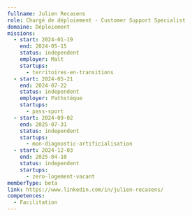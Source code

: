 ```yaml
---
fullname: Julien Recasens
role: Chargé de déploiement - Customer Support Specialist
domaine: Déploiement
missions:
  - start: 2024-01-19
    end: 2024-05-15
    status: independent
    employer: Malt
    startups:
      - territoires-en-transitions
  - start: 2024-05-21
    end: 2024-07-22
    status: independent
    employer: Pathstéque
    startups:
      - pass-sport
  - start: 2024-09-02
    end: 2025-07-31
    status: independent
    startups:
      - mon-diagnostic-artificialisation
  - start: 2024-12-03
    end: 2025-04-10
    status: independent
    startups:
      - zero-logement-vacant
memberType: beta
link: https://www.linkedin.com/in/julien-recasens/
competences:
  - Facilitation
---
```


